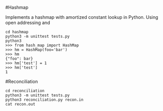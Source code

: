 #Hashmap

Implements a hashmap with amortized constant lookup in Python. Using open addressing
and
```
cd hashmap
python3 -m unittest tests.py
python3
>>> from hash_map import HashMap
>>> hm = HashMap(foo='bar')
>>> hm
{"foo": bar}
>>> hm['test'] = 1
>>> hm['test']
1
```

#Reconciliation

```
cd reconciliation
python3 -m unittest tests.py
python3 reconciliation.py recon.in
cat recon.out
```